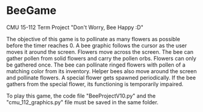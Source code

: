 # BeeGame
CMU 15-112 Term Project
"Don't Worry, Bee Happy :D"

The objective of this game is to pollinate as many flowers as possible before 
the timer reaches 0. A bee graphic follows the cursor as the user moves it 
around the screen. Flowers move across the screen. The bee can gather pollen 
from solid flowers and carry the pollen orbs. Flowers can only be gathered once. 
The bee can pollinate ringed flowers with pollen of a matching color from 
its inventory. Helper bees also move around the screen and pollinate flowers.
A special flower gets spawned periodically. If the bee gathers from the special
flower, its functioning is temporarily impaired.  

To play this game, the code file "BeeProjectV10.py" and the "cmu_112_graphics.py" file must be saved
in the same folder. 
